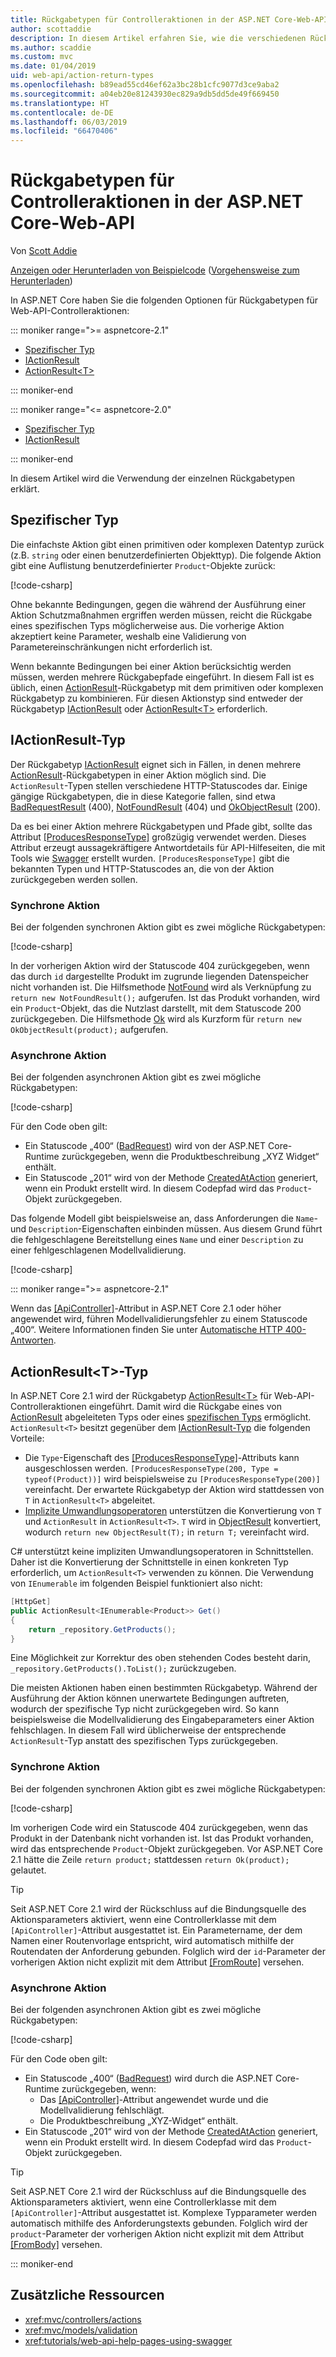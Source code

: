 ```yaml
---
title: Rückgabetypen für Controlleraktionen in der ASP.NET Core-Web-API
author: scottaddie
description: In diesem Artikel erfahren Sie, wie die verschiedenen Rückgabetypen für Controlleraktionsmethoden in einer ASP.NET Core-Web-API verwendet werden.
ms.author: scaddie
ms.custom: mvc
ms.date: 01/04/2019
uid: web-api/action-return-types
ms.openlocfilehash: b89ead55cd46ef62a3bc28b1cfc9077d3ce9aba2
ms.sourcegitcommit: a04eb20e81243930ec829a9db5dd5de49f669450
ms.translationtype: HT
ms.contentlocale: de-DE
ms.lasthandoff: 06/03/2019
ms.locfileid: "66470406"
---
```

# <a name="controller-action-return-types-in-aspnet-core-web-api"></a>Rückgabetypen für Controlleraktionen in der ASP.NET Core-Web-API

Von [Scott Addie](https://github.com/scottaddie)

[Anzeigen oder Herunterladen von Beispielcode](https://github.com/aspnet/AspNetCore.Docs/tree/master/aspnetcore/web-api/action-return-types/samples) ([Vorgehensweise zum Herunterladen](xref:index#how-to-download-a-sample))

In ASP.NET Core haben Sie die folgenden Optionen für Rückgabetypen für Web-API-Controlleraktionen:

::: moniker range=">= aspnetcore-2.1"

* [Spezifischer Typ](#specific-type)
* [IActionResult](#iactionresult-type)
* [ActionResult\<T>](#actionresultt-type)

::: moniker-end

::: moniker range="<= aspnetcore-2.0"

* [Spezifischer Typ](#specific-type)
* [IActionResult](#iactionresult-type)

::: moniker-end

In diesem Artikel wird die Verwendung der einzelnen Rückgabetypen erklärt.

## <a name="specific-type"></a>Spezifischer Typ

Die einfachste Aktion gibt einen primitiven oder komplexen Datentyp zurück (z.B. `string` oder einen benutzerdefinierten Objekttyp). Die folgende Aktion gibt eine Auflistung benutzerdefinierter `Product`-Objekte zurück:

[!code-csharp[](../web-api/action-return-types/samples/WebApiSample.Api.21/Controllers/ProductsController.cs?name=snippet_Get)]

Ohne bekannte Bedingungen, gegen die während der Ausführung einer Aktion Schutzmaßnahmen ergriffen werden müssen, reicht die Rückgabe eines spezifischen Typs möglicherweise aus. Die vorherige Aktion akzeptiert keine Parameter, weshalb eine Validierung von Parametereinschränkungen nicht erforderlich ist.

Wenn bekannte Bedingungen bei einer Aktion berücksichtig werden müssen, werden mehrere Rückgabepfade eingeführt. In diesem Fall ist es üblich, einen [ActionResult](/dotnet/api/microsoft.aspnetcore.mvc.actionresult)-Rückgabetyp mit dem primitiven oder komplexen Rückgabetyp zu kombinieren. Für diesen Aktionstyp sind entweder der Rückgabetyp [IActionResult](#iactionresult-type) oder [ActionResult\<T>](#actionresultt-type) erforderlich.

## <a name="iactionresult-type"></a>IActionResult-Typ

Der Rückgabetyp [IActionResult](/dotnet/api/microsoft.aspnetcore.mvc.iactionresult) eignet sich in Fällen, in denen mehrere [ActionResult](/dotnet/api/microsoft.aspnetcore.mvc.actionresult)-Rückgabetypen in einer Aktion möglich sind. Die `ActionResult`-Typen stellen verschiedene HTTP-Statuscodes dar. Einige gängige Rückgabetypen, die in diese Kategorie fallen, sind etwa [BadRequestResult](/dotnet/api/microsoft.aspnetcore.mvc.badrequestresult) (400), [NotFoundResult](/dotnet/api/microsoft.aspnetcore.mvc.notfoundresult) (404) und [OkObjectResult](/dotnet/api/microsoft.aspnetcore.mvc.okobjectresult) (200).

Da es bei einer Aktion mehrere Rückgabetypen und Pfade gibt, sollte das Attribut [[ProducesResponseType]](/dotnet/api/microsoft.aspnetcore.mvc.producesresponsetypeattribute.-ctor) großzügig verwendet werden. Dieses Attribut erzeugt aussagekräftigere Antwortdetails für API-Hilfeseiten, die mit Tools wie [Swagger](/aspnet/core/tutorials/web-api-help-pages-using-swagger) erstellt wurden. `[ProducesResponseType]` gibt die bekannten Typen und HTTP-Statuscodes an, die von der Aktion zurückgegeben werden sollen.

### <a name="synchronous-action"></a>Synchrone Aktion

Bei der folgenden synchronen Aktion gibt es zwei mögliche Rückgabetypen:

[!code-csharp[](../web-api/action-return-types/samples/WebApiSample.Api.Pre21/Controllers/ProductsController.cs?name=snippet_GetById&highlight=8,11)]

In der vorherigen Aktion wird der Statuscode 404 zurückgegeben, wenn das durch `id` dargestellte Produkt im zugrunde liegenden Datenspeicher nicht vorhanden ist. Die Hilfsmethode [NotFound](/dotnet/api/microsoft.aspnetcore.mvc.controllerbase.notfound) wird als Verknüpfung zu `return new NotFoundResult();` aufgerufen. Ist das Produkt vorhanden, wird ein `Product`-Objekt, das die Nutzlast darstellt, mit dem Statuscode 200 zurückgegeben. Die Hilfsmethode [Ok](/dotnet/api/microsoft.aspnetcore.mvc.controllerbase.ok) wird als Kurzform für `return new OkObjectResult(product);` aufgerufen.

### <a name="asynchronous-action"></a>Asynchrone Aktion

Bei der folgenden asynchronen Aktion gibt es zwei mögliche Rückgabetypen:

[!code-csharp[](../web-api/action-return-types/samples/WebApiSample.Api.Pre21/Controllers/ProductsController.cs?name=snippet_CreateAsync&highlight=8,13)]

Für den Code oben gilt:

* Ein Statuscode „400“ ([BadRequest](xref:Microsoft.AspNetCore.Mvc.ControllerBase.BadRequest*)) wird von der ASP.NET Core-Runtime zurückgegeben, wenn die Produktbeschreibung „XYZ Widget“ enthält.
* Ein Statuscode „201“ wird von der Methode [CreatedAtAction](xref:Microsoft.AspNetCore.Mvc.ControllerBase.CreatedAtAction*) generiert, wenn ein Produkt erstellt wird. In diesem Codepfad wird das `Product`-Objekt zurückgegeben.

Das folgende Modell gibt beispielsweise an, dass Anforderungen die `Name`- und `Description`-Eigenschaften einbinden müssen. Aus diesem Grund führt die fehlgeschlagene Bereitstellung eines `Name` und einer `Description` zu einer fehlgeschlagenen Modellvalidierung.

[!code-csharp[](../web-api/action-return-types/samples/WebApiSample.DataAccess/Models/Product.cs?name=snippet_ProductClass&highlight=5-6,8-9)]

::: moniker range=">= aspnetcore-2.1"

Wenn das [[ApiController]](xref:Microsoft.AspNetCore.Mvc.ApiControllerAttribute)-Attribut in ASP.NET Core 2.1 oder höher angewendet wird, führen Modellvalidierungsfehler zu einem Statuscode „400“. Weitere Informationen finden Sie unter [Automatische HTTP 400-Antworten](xref:web-api/index#automatic-http-400-responses).

## <a name="actionresultt-type"></a>ActionResult\<T>-Typ

In ASP.NET Core 2.1 wird der Rückgabetyp [ActionResult\<T>](/dotnet/api/microsoft.aspnetcore.mvc.actionresult-1) für Web-API-Controlleraktionen eingeführt. Damit wird die Rückgabe eines von [ActionResult](/dotnet/api/microsoft.aspnetcore.mvc.actionresult) abgeleiteten Typs oder eines [spezifischen Typs](#specific-type) ermöglicht. `ActionResult<T>` besitzt gegenüber dem [IActionResult-Typ](#iactionresult-type) die folgenden Vorteile:

* Die `Type`-Eigenschaft des [[ProducesResponseType]](/dotnet/api/microsoft.aspnetcore.mvc.producesresponsetypeattribute)-Attributs kann ausgeschlossen werden. `[ProducesResponseType(200, Type = typeof(Product))]` wird beispielsweise zu `[ProducesResponseType(200)]` vereinfacht. Der erwartete Rückgabetyp der Aktion wird stattdessen von `T` in `ActionResult<T>` abgeleitet.
* [Implizite Umwandlungsoperatoren](/dotnet/csharp/language-reference/keywords/implicit) unterstützen die Konvertierung von `T` und `ActionResult` in `ActionResult<T>`. `T` wird in [ObjectResult](/dotnet/api/microsoft.aspnetcore.mvc.objectresult) konvertiert, wodurch `return new ObjectResult(T);` in `return T;` vereinfacht wird.

C# unterstützt keine impliziten Umwandlungsoperatoren in Schnittstellen. Daher ist die Konvertierung der Schnittstelle in einen konkreten Typ erforderlich, um `ActionResult<T>` verwenden zu können. Die Verwendung von `IEnumerable` im folgenden Beispiel funktioniert also nicht:

```csharp
[HttpGet]
public ActionResult<IEnumerable<Product>> Get()
{
    return _repository.GetProducts();
}
```

Eine Möglichkeit zur Korrektur des oben stehenden Codes besteht darin, `_repository.GetProducts().ToList();` zurückzugeben.

Die meisten Aktionen haben einen bestimmten Rückgabetyp. Während der Ausführung der Aktion können unerwartete Bedingungen auftreten, wodurch der spezifische Typ nicht zurückgegeben wird. So kann beispielsweise die Modellvalidierung des Eingabeparameters einer Aktion fehlschlagen. In diesem Fall wird üblicherweise der entsprechende `ActionResult`-Typ anstatt des spezifischen Typs zurückgegeben.

### <a name="synchronous-action"></a>Synchrone Aktion

Bei der folgenden synchronen Aktion gibt es zwei mögliche Rückgabetypen:

[!code-csharp[](../web-api/action-return-types/samples/WebApiSample.Api.21/Controllers/ProductsController.cs?name=snippet_GetById&highlight=7,10)]

Im vorherigen Code wird ein Statuscode 404 zurückgegeben, wenn das Produkt in der Datenbank nicht vorhanden ist. Ist das Produkt vorhanden, wird das entsprechende `Product`-Objekt zurückgegeben. Vor ASP.NET Core 2.1 hätte die Zeile `return product;` stattdessen `return Ok(product);` gelautet.

> [!TIP]
> Seit ASP.NET Core 2.1 wird der Rückschluss auf die Bindungsquelle des Aktionsparameters aktiviert, wenn eine Controllerklasse mit dem `[ApiController]`-Attribut ausgestattet ist. Ein Parametername, der dem Namen einer Routenvorlage entspricht, wird automatisch mithilfe der Routendaten der Anforderung gebunden. Folglich wird der `id`-Parameter der vorherigen Aktion nicht explizit mit dem Attribut [[FromRoute]](/dotnet/api/microsoft.aspnetcore.mvc.fromrouteattribute) versehen.

### <a name="asynchronous-action"></a>Asynchrone Aktion

Bei der folgenden asynchronen Aktion gibt es zwei mögliche Rückgabetypen:

[!code-csharp[](../web-api/action-return-types/samples/WebApiSample.Api.21/Controllers/ProductsController.cs?name=snippet_CreateAsync&highlight=8,13)]

Für den Code oben gilt:

* Ein Statuscode „400“ ([BadRequest](xref:Microsoft.AspNetCore.Mvc.ControllerBase.BadRequest*)) wird durch die ASP.NET Core-Runtime zurückgegeben, wenn:
  * Das [[ApiController]](xref:Microsoft.AspNetCore.Mvc.ApiControllerAttribute)-Attribut angewendet wurde und die Modellvalidierung fehlschlägt.
  * Die Produktbeschreibung „XYZ-Widget“ enthält.
* Ein Statuscode „201“ wird von der Methode [CreatedAtAction](xref:Microsoft.AspNetCore.Mvc.ControllerBase.CreatedAtAction*) generiert, wenn ein Produkt erstellt wird. In diesem Codepfad wird das `Product`-Objekt zurückgegeben.

> [!TIP]
> Seit ASP.NET Core 2.1 wird der Rückschluss auf die Bindungsquelle des Aktionsparameters aktiviert, wenn eine Controllerklasse mit dem `[ApiController]`-Attribut ausgestattet ist. Komplexe Typparameter werden automatisch mithilfe des Anforderungstexts gebunden. Folglich wird der `product`-Parameter der vorherigen Aktion nicht explizit mit dem Attribut [[FromBody]](/dotnet/api/microsoft.aspnetcore.mvc.frombodyattribute) versehen.

::: moniker-end

## <a name="additional-resources"></a>Zusätzliche Ressourcen

* <xref:mvc/controllers/actions>
* <xref:mvc/models/validation>
* <xref:tutorials/web-api-help-pages-using-swagger>
